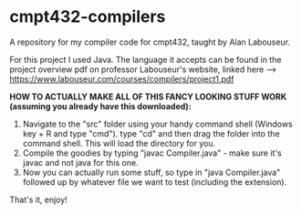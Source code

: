 # cmpt432-compilers
A repository for my compiler code for cmpt432, taught by Alan Labouseur.

For this project I used Java. The language it accepts can be found in the project overview pdf on professor Labouseur's website, linked here --> https://www.labouseur.com/courses/compilers/project1.pdf

**HOW TO ACTUALLY MAKE ALL OF THIS FANCY LOOKING STUFF WORK (assuming you already have this downloaded):**
1. Navigate to the "src" folder using your handy command shell (Windows key + R and type "cmd"). type "cd" and then drag the folder into the command shell. This will load the directory for you.
2. Compile the goodies by typing "javac Compiler.java" - make sure it's javac and not java for this one.
3. Now you can actually run some stuff, so type in "java Compiler.java" followed up by whatever file we want to test (including the extension).

That's it, enjoy!
